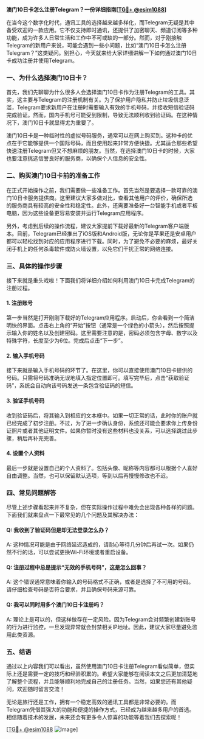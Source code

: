 **澳门10日卡怎么注册Telegram？一份详细指南[[TG💪+ @esim1088](https://t.me/s/esim1088)]**

在当今这个数字化时代，通讯工具的选择越来越多样化，而Telegram无疑是其中备受欢迎的一款应用。它不仅支持即时通讯，还提供了加密聊天、频道订阅等多种功能，成为许多人日常生活和工作中不可或缺的一部分。然而，对于刚接触Telegram的新用户来说，可能会遇到一些小问题，比如“澳门10日卡怎么注册Telegram？”这类疑问。别担心，今天就来给大家详细讲解一下如何通过澳门10日卡成功注册并使用Telegram。

### 一、为什么选择澳门10日卡？

首先，我们先聊聊为什么很多人会选择澳门10日卡作为注册Telegram的工具。其实，这主要与Telegram的注册机制有关。为了保护用户隐私并防止垃圾信息泛滥，Telegram要求新用户在注册时需要输入有效的手机号码，并接收短信验证码完成验证。然而，国内手机号可能受到限制，导致无法顺利收到验证码。在这种情况下，澳门10日卡就显得尤为重要了。

澳门10日卡是一种临时性的虚拟号码服务，通常可以在网上购买到。这种卡的优点在于它能够提供一个国际号码，而且使用起来非常方便快捷。尤其适合那些希望快速注册Telegram但又不想麻烦的朋友。当然，在选择澳门10日卡的时候，大家也要注意挑选信誉良好的服务商，以确保个人信息的安全性。

### 二、购买澳门10日卡前的准备工作

在正式开始操作之前，我们需要做一些准备工作。首先当然是要选择一款可靠的澳门10日卡服务提供商。这里建议大家多做对比，查看其他用户的评价，确保所选的服务商具有较高的安全性和稳定性。此外，还需要准备好一台智能手机或者平板电脑，因为这些设备更容易安装并运行Telegram应用程序。

另外，考虑到后续的操作流程，建议大家提前下载好最新的Telegram客户端版本。目前，Telegram已经推出了iOS版和Android版，无论你是苹果还是安卓用户都可以轻松找到对应的应用程序进行下载。同时，为了避免不必要的麻烦，最好关闭手机上的任何杀毒软件或防火墙设置，以免它们干扰正常的网络连接。

### 三、具体的操作步骤

接下来就是重头戏啦！下面我们将详细介绍如何利用澳门10日卡完成Telegram的注册过程。

#### 1. 注册账号

第一步当然是打开刚刚下载好的Telegram应用程序。启动后，你会看到一个简洁明快的界面。点击右上角的“开始”按钮（通常是一个绿色的小箭头），然后按照提示输入你的姓名以及创建密码。这里需要注意的是，密码必须包含字母、数字以及特殊字符，长度至少为6位。完成后点击“下一步”。

#### 2. 输入手机号码

接下来就是输入手机号码的环节了。在这里，你可以直接使用澳门10日卡提供的号码。只需将号码准确无误地填入指定位置即可。填写完毕后，点击“获取验证码”，系统会自动向该号码发送一条包含验证码的短信。

#### 3. 验证手机号码

收到验证码后，将其输入到相应的文本框中。如果一切正常的话，此时你的账户就已经完成了初步注册。不过，为了进一步确认身份，系统还可能会要求你上传身份证照片或者其他证明文件。如果你暂时没有这些材料也没关系，可以选择跳过此步骤，稍后再补充完善。

#### 4. 设置个人资料

最后一步就是设置自己的个人资料了。包括头像、昵称等内容都可以根据个人喜好自由调整。当然，也可以保留默认选项，等到以后再慢慢修改也不迟。

### 四、常见问题解答

尽管上述步骤看起来并不复杂，但在实际操作过程中难免会出现各种各样的问题。下面我们就来盘点一下最常见的几个问题及其解决办法：

#### Q: 我收到了验证码但是却无法登录怎么办？
A: 这种情况可能是由于网络延迟造成的，请耐心等待几分钟后再试一次。如果仍然不行的话，可以尝试更换Wi-Fi环境或者重启设备。

#### Q: 注册过程中总是提示“无效的手机号码”，这是怎么回事？
A: 这个错误通常意味着你输入的号码格式不正确，或者是选择了不可用的号码。请仔细检查号码是否符合要求，并且确保号码来源可靠。

#### Q: 我可以同时用多个澳门10日卡注册吗？
A: 理论上是可以的，但这样做存在一定风险。因为Telegram会对频繁创建新账号的行为进行监控，一旦发现异常就会封禁相关IP地址。因此，建议大家尽量避免滥用此类资源。

### 五、结语

通过以上内容我们可以看出，虽然使用澳门10日卡注册Telegram看似简单，但实际上还是需要一定的技巧和经验积累的。希望大家能够在阅读本文之后更加清楚地了解整个流程，并且能够顺利地完成自己的注册任务。当然，如果您还有其他疑问，欢迎随时留言交流！

无论是旅行还是工作，拥有一个稳定高效的通讯工具都是非常必要的。而Telegram凭借其强大的功能和便捷的操作方式，已经成为越来越多用户的首选。相信随着技术的发展，未来还会有更多令人惊喜的功能等着我们去探索呢！

[[TG💪+ @esim1088](https://t.me/s/esim1088) ![Image](https://i.postimg.cc/4NQfJmqS/Snipaste-2025-05-13-00-14-12.png)]